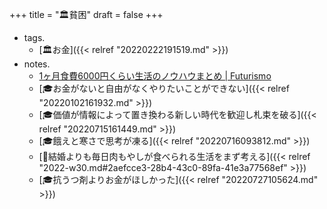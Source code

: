 +++
title = "🏛貧困"
draft = false
+++

-   tags.
    -   [🏛お金]({{< relref "20220222191519.md" >}})
-   notes.
    -   [1ヶ月食費6000円くらい生活のノウハウまとめ | Futurismo](https://futurismo.biz/how-to-survive-eating-under-10000/)
    -   [🎓お金がないと自由がなくやりたいことができない]({{< relref "20220102161932.md" >}})
    -   [🎓価値が情報によって置き換わる新しい時代を歓迎し札束を破る]({{< relref "20220715161449.md" >}})
    -   [🎓餓えと寒さで思考が凍る]({{< relref "20220716093812.md" >}})
    -   [💭結婚よりも毎日肉もやしが食べられる生活をまず考える]({{< relref "2022-w30.md#2aefcce3-28b4-43c0-89fa-41e3a77568ef" >}})
    -   [🎓抗うつ剤よりお金がほしかった]({{< relref "20220727105624.md" >}})
